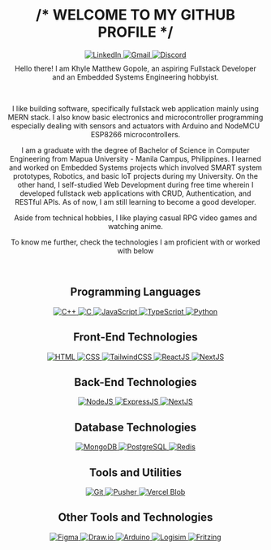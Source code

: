 <div align="center">
  <h1>/* WELCOME TO MY GITHUB PROFILE */</h1>
  <a href="https://www.linkedin.com/in/khyle-matthew-gopole-11b210216/">
    <img src="https://img.shields.io/badge/LinkedIn-0A66C2?style=for-the-badge&logo=linkedin&logoColor=white" alt="LinkedIn" />
  </a>
  <a href="mailto:khylematthewgopole@gmail.com">
    <img src="https://img.shields.io/badge/Gmail-D14836?style=for-the-badge&logo=gmail&logoColor=white" alt="Gmail" />
  </a>
  <a href="https://discord.com/users/437438390724460572">
    <img src="https://img.shields.io/badge/Discord-5865F2?style=for-the-badge&logo=discord&logoColor=white" alt="Discord" />
  </a>
  <br>
<p style="margin-top: 10px;">Hello there! I am Khyle Matthew Gopole, an aspiring Fullstack Developer and an Embedded Systems Engineering hobbyist. </p>
  <br>
  <p>I like building software, specifically fullstack web application mainly using MERN stack. I also know basic electronics and microcontroller programming especially dealing with sensors and actuators with Arduino and NodeMCU ESP8266 microcontrollers.</p>
  <p>I am a graduate with the degree of Bachelor of Science in Computer Engineering from Mapua University - Manila Campus, Philippines. I learned and worked on Embedded Systems projects which involved SMART system prototypes, Robotics, and basic IoT projects during my University. On the other hand, I self-studied Web Development during free time wherein I developed fullstack web applications with CRUD, Authentication, and RESTful APIs. As of now, I am still learning to become a good developer. </p>
  <p>Aside from technical hobbies, I like playing casual RPG video games and watching anime.</p>
  <p>To know me further, check the technologies I am proficient with or worked with below</p>
  <br>
  <h2>Programming Languages</h2>
  <a href="">
    <img src="https://img.shields.io/badge/C++-00599C?style=for-the-badge&logo=c%2B%2B&logoColor=white" alt="C++" />
  </a>
  <a href="">
    <img src="https://img.shields.io/badge/C-00599C?style=for-the-badge&logo=c&logoColor=white" alt="C" />
  </a>
  <a href="">
    <img src="https://img.shields.io/badge/JavaScript-F7DF1E?style=for-the-badge&logo=javascript&logoColor=black)" alt="JavaScript" />
  </a>
  <a href="">
    <img src="https://img.shields.io/badge/TypeScript-3178C6?style=for-the-badge&logo=typescript&logoColor=white" alt="TypeScript" />
  </a>
  <a href="">
    <img src="https://img.shields.io/badge/Python-3776AB?style=for-the-badge&logo=python&logoColor=white" alt="Python" />
  </a>

  <h2>Front-End Technologies</h2>
  <a href="">
    <img src="https://img.shields.io/badge/HTML-E34F26?style=for-the-badge&logo=html5&logoColor=white" alt="HTML" />
  </a>
  <a href="">
    <img src="https://img.shields.io/badge/CSS-1572B6?style=for-the-badge&logo=css3&logoColor=white" alt="CSS" />
  </a>
  <a href="">
    <img src="https://img.shields.io/badge/Tailwind_CSS-06B6D4?style=for-the-badge&logo=tailwind-css&logoColor=white" alt="TailwindCSS" />
  </a>
  <a href="">
    <img src="https://img.shields.io/badge/React-20232A?style=for-the-badge&logo=react&logoColor=61DAFB" alt="ReactJS" />
  </a>
  <a href="">
    <img src="https://img.shields.io/badge/Next.js-000000?style=for-the-badge&logo=next.js&logoColor=white" alt="NextJS" />
  </a>

<h2>Back-End Technologies</h2>
  <a href="">
    <img src="https://img.shields.io/badge/Node.js-339933?style=for-the-badge&logo=node.js&logoColor=white" alt="NodeJS" />
  </a>
  <a href="">
    <img src="https://img.shields.io/badge/Express-000000?style=for-the-badge&logo=express&logoColor=white" alt="ExpressJS" />
  </a>
  <a href="">
    <img src="https://img.shields.io/badge/Next.js-000000?style=for-the-badge&logo=next.js&logoColor=white" alt="NextJS" />
  </a>

  <h2>Database Technologies</h2>
  <a href="">
    <img src="https://img.shields.io/badge/MongoDB-47A248?style=for-the-badge&logo=mongodb&logoColor=white" alt="MongoDB" />
  </a>
  <a href="">
    <img src="https://img.shields.io/badge/PostgreSQL-4169E1?style=for-the-badge&logo=postgresql&logoColor=white" alt="PostgreSQL" />
  </a>
  <a href="">
    <img src="https://img.shields.io/badge/Redis-DC382D?style=for-the-badge&logo=redis&logoColor=white" alt="Redis" />
  </a>

  <h2>Tools and Utilities</h2>
  <a href="">
    <img src="https://img.shields.io/badge/Git-F05032?style=for-the-badge&logo=git&logoColor=white" alt="Git" />
  </a>
  <a href="">
    <img src="https://img.shields.io/badge/Pusher-FF625F?style=for-the-badge&logo=pusher&logoColor=white" alt="Pusher" />
  </a>
  <a href="">
    <img src="https://img.shields.io/badge/Vercel_Blob-000000?style=for-the-badge&logo=vercel&logoColor=white" alt="Vercel Blob" />
  </a>

  <h2>Other Tools and Technologies</h2>
  <a href="">
    <img src="https://img.shields.io/badge/Figma-F24E1E?style=for-the-badge&logo=figma&logoColor=white" alt="Figma" />
  </a>
  <a href="">
    <img src="https://img.shields.io/badge/Draw.io-F08705?style=for-the-badge&logo=diagramsdotnet&logoColor=white" alt="Draw.io" />
  </a>
  <a href="">
    <img src="https://img.shields.io/badge/Arduino-00979D?style=for-the-badge&logo=arduino&logoColor=white" alt="Arduino" />
  </a><a href="">
    <img src="https://img.shields.io/badge/Logisim-223344?style=for-the-badge&logo=appveyor&logoColor=white" alt="Logisim" />
  </a>
  <a href="">
    <img src="https://img.shields.io/badge/Fritzing-C21F30?style=for-the-badge&logo=fritzing&logoColor=white" alt="Fritzing" />
  </a>
</div>
